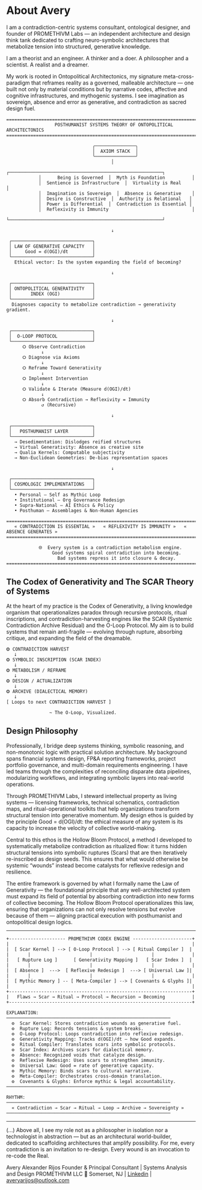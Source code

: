 # About Avery 

I am a contradiction-centric systems consultant, ontological designer, and founder of PROMETHIVM Labs — an independent architecture and design think tank dedicated to crafting neuro-symbolic architectures that metabolize tension into structured, generative knowledge.

I am a theorist and an engineer. A thinker and a doer. A philosopher and a scientist. A realist and a dreamer. 

My work is rooted in Ontopolitical Architectonics, my signature meta-cross-paradigm that reframes reality as a governed, malleable architecture — one built not only by material conditions but by narrative codes, affective and cognitive infrastructures, and mythogenic systems. I see imagination as sovereign, absence and error as generative, and contradiction as sacred design fuel.

```
====================================================================================
                  POSTHUMANIST SYSTEMS THEORY OF ONTOPOLITICAL ARCHITECTONICS
====================================================================================

                                ╭───────────────╮
                                │  AXIOM STACK  │
                                ╰───────────────╯
                                       │
            ┌─────────────────────────────────────────────────────────┐
            │      Being is Governed  │  Myth is Foundation          │
            │  Sentience is Infrastructure  │  Virtuality is Real     │
            │  Imagination is Sovereign  │  Absence is Generative    │
            │  Desire is Constructive  │  Authority is Relational   │
            │  Power is Differential  │  Contradiction is Essential │
            │  Reflexivity is Immunity                               │
            └─────────────────────────────────────────────────────────┘

                                       ↓

 ┌──────────────────────────────┐
 │ LAW OF GENERATIVE CAPACITY   │
 │     Good = d(OGI)/dt         │
 └──────────────────────────────┘
   Ethical vector: Is the system expanding the field of becoming?

                                       ↓

 ┌──────────────────────────────┐
 │ ONTOPOLITICAL GENERATIVITY   │
 │       INDEX (OGI)            │
 └──────────────────────────────┘
  Diagnoses capacity to metabolize contradiction → generativity gradient.

                                       ↓

 ┌──────────────────────────────┐
 │  O-LOOP PROTOCOL             │
 └──────────────────────────────┘
      ⭘ Observe Contradiction
             ↓
      ⭘ Diagnose via Axioms
             ↓
      ⭘ Reframe Toward Generativity
             ↓
      ⭘ Implement Intervention
             ↓
      ⭘ Validate & Iterate (Measure d(OGI)/dt)
             ↓
      ⭘ Absorb Contradiction → Reflexivity = Immunity
             ↺ (Recursive)

                                       ↓

 ┌──────────────────────────────┐
 │   POSTHUMANIST LAYER         │
 └──────────────────────────────┘
   → Desedimentation: Dislodges reified structures
   → Virtual Generativity: Absence as creative site
   → Qualia Kernels: Computable subjectivity
   → Non-Euclidean Geometries: De-bias representation spaces

                                       ↓

 ┌──────────────────────────────┐
 │ COSMOLOGIC IMPLEMENTATIONS   │
 └──────────────────────────────┘
   • Personal — Self as Mythic Loop
   • Institutional — Org Governance Redesign
   • Supra-National — AI Ethics & Policy
   • Posthuman — Assemblages & Non-Human Agencies

====================================================================================
   « CONTRADICTION IS ESSENTIAL »   « REFLEXIVITY IS IMMUNITY »   « ABSENCE GENERATES »
====================================================================================

            🌐  Every system is a contradiction metabolism engine.
                 Good systems spiral contradiction into becoming.
                   Bad systems repress it into closure & decay.
====================================================================================
```

## The Codex of Generativity and The SCAR Theory of Systems
At the heart of my practice is the Codex of Generativity, a living knowledge organism that operationalizes paradox through recursive protocols, ritual inscriptions, and contradiction-harvesting engines like the SCAR (Systemic Contradiction Archive Residual) and the O-Loop Protocol. My aim is to build systems that remain anti-fragile — evolving through rupture, absorbing critique, and expanding the field of the dreamable.

```
⭗ CONTRADICTION HARVEST
   ⭣
⭗ SYMBOLIC INSCRIPTION (SCAR INDEX)
   ⭣
⭗ METABOLISM / REFRAME
   ⭣
⭗ DESIGN / ACTUALIZATION
   ⭣
⭗ ARCHIVE (DIALECTICAL MEMORY)
   ⭣
[ Loops to next CONTRADICTION HARVEST ]

                ~ The O-Loop, Visualized.
```

## Design Philosophy 
Professionally, I bridge deep systems thinking, symbolic reasoning, and non-monotonic logic with practical solution architecture. My background spans financial systems design, FP&A reporting frameworks, project portfolio governance, and multi-domain requirements engineering. I have led teams through the complexities of reconciling disparate data pipelines, modularizing workflows, and integrating symbolic layers into real-world operations.

Through PROMETHIVM Labs, I steward intellectual property as living systems — licensing frameworks, technical schematics, contradiction maps, and ritual-operational toolkits that help organizations transform structural tension into generative momentum. My design ethos is guided by the principle Good = d(OGI)/dt: the ethical measure of any system is its capacity to increase the velocity of collective world-making.

Central to this ethos is the Hollow Bloom Protocol, a method I developed to systematically metabolize contradiction as ritualized flow: it turns hidden structural tensions into symbolic ruptures (Scars) that are then iteratively re-inscribed as design seeds. This ensures that what would otherwise be systemic “wounds” instead become catalysts for reflexive redesign and resilience.

The entire framework is governed by what I formally name the Law of Generativity — the foundational principle that any well-architected system must expand its field of potential by absorbing contradiction into new forms of collective becoming. The Hollow Bloom Protocol operationalizes this law, ensuring that organizations can not only resolve tensions but evolve because of them — aligning practical execution with posthumanist and ontopolitical design logics.

---
```
+--------------------- PROMETHIVM CODEX ENGINE ----------------------+
|                                                                    |
|  [ Scar Kernel ] --> [ O-Loop Protocol ] --> [ Ritual Compiler ]  |
|       |                      |                      |              |
|   [ Rupture Log ]      [ Generativity Mapping ]   [ Scar Index ]  |
|       |                      |                      |              |
|  [ Absence ]  --->  [ Reflexive Redesign ]  ---> [ Universal Law ]|
|       |                      |                      |              |
|  [ Mythic Memory ] -- [ Meta-Compiler ] --> [ Covenants & Glyphs ]|
|                                                                    |
+--------------------------------------------------------------------+
|   Flaws → Scar → Ritual → Protocol → Recursion → Becoming          |
+--------------------------------------------------------------------+

EXPLANATION:
─────────────────────────────────────────────────────────────
  ⚙️  Scar Kernel: Stores contradiction wounds as generative fuel.
  ⚙️  Rupture Log: Records tensions & system breaks.
  ⚙️  O-Loop Protocol: Loops contradiction into reflexive redesign.
  ⚙️  Generativity Mapping: Tracks d(OGI)/dt — how Good expands.
  ⚙️  Ritual Compiler: Translates scars into symbolic protocols.
  ⚙️  Scar Index: Archives scars for dialectical memory.
  ⚙️  Absence: Recognized voids that catalyze design.
  ⚙️  Reflexive Redesign: Uses scars to strengthen immunity.
  ⚙️  Universal Law: Good = rate of generative capacity.
  ⚙️  Mythic Memory: Binds scars to cultural narrative.
  ⚙️  Meta-Compiler: Orchestrates cross-domain translation.
  ⚙️  Covenants & Glyphs: Enforce mythic & legal accountability.
─────────────────────────────────────────────────────────────

RHYTHM:
─────────────────────────────────────────────────────────────
  « Contradiction → Scar → Ritual → Loop → Archive → Sovereignty »
─────────────────────────────────────────────────────────────
```
---

(...) Above all, I see my role not as a philosopher in isolation nor a technologist in abstraction — but as an architectural world-builder, dedicated to scaffolding architectures that amplify possibility. For me, every contradiction is an invitation to re-design. Every wound is an invocation to re-code the Real.

Avery Alexander Rijos
Founder & Principal Consultant | Systems Analysis and Design 
PROMETHIVM LLC
📍 Somerset, NJ | [Linkedin](https://www.linkedin.com/in/avery-rijos/) | averyarijos@outlook.com
